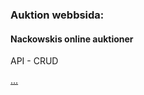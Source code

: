 ### Auktion webbsida:

#### Nackowskis online auktioner

API - CRUD

[...](https://maia313.github.io/Auction/)



